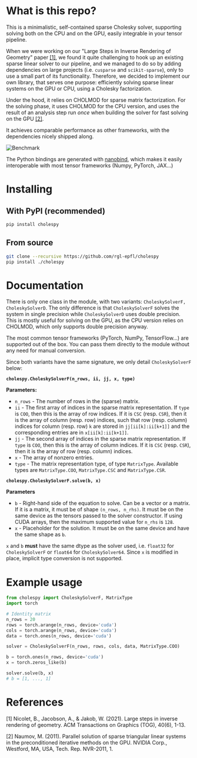 # What is this repo?

This is a minimalistic, self-contained sparse Cholesky solver, supporting
solving both on the CPU and on the GPU, easily integrable in your tensor
pipeline.

When we were working on our "Large Steps in Inverse Rendering of Geometry" paper
[[1]](#references), we found it quite challenging to hook up an existing sparse
linear solver to our pipeline, and we managed to do so by adding dependencies on
large projects (i.e. `cusparse` and `scikit-sparse`), only to use a small part
of its functionality. Therefore, we decided to implement our own library, that
serves one purpose: efficiently solving sparse linear systems on the GPU or CPU,
using a Cholesky factorization.

Under the hood, it relies on CHOLMOD for sparse matrix factorization. For the
solving phase, it uses CHOLMOD for the CPU version, and uses the result of an
analysis step run *once* when building the solver for fast solving on the GPU
[[2]](#references).

It achieves comparable performance as other frameworks, with the dependencies
nicely shipped along.

![Benchmark](https://raw.githubusercontent.com/rgl-epfl/cholespy/main/tests/benchmark.jpg)

The Python bindings are generated with
[nanobind](https://github.com/wjakob/nanobind), which makes it easily
interoperable with most tensor frameworks (Numpy, PyTorch, JAX...)


# Installing

## With PyPI (recommended)

```bash
pip install cholespy
```

## From source

```bash
git clone --recursive https://github.com/rgl-epfl/cholespy
pip install ./cholespy
```

# Documentation

There is only one class in the module, with two variants: `CholeskySolverF,
CholeskySolverD`. The only difference is that `CholeskySolverF` solves the
system in single precision while `CholeskySolverD` uses double precision. This
is mostly useful for solving on the GPU, as the CPU version relies on CHOLMOD,
which only supports double precision anyway.

The most common tensor frameworks (PyTorch, NumPy, TensorFlow...) are supported
out of the box. You can pass them directly to the module without any need for
manual conversion.

Since both variants have the same signature, we only detail `CholeskySolverF`
below:

**`cholespy.CholeskySolverF(n_rows, ii, jj, x, type)`**

**Parameters:**
- `n_rows` - The number of rows in the (sparse) matrix.
- `ii` - The first array of indices in the sparse matrix representation. If
  `type` is `COO`, then this is the array of row indices. If it is `CSC` (resp.
  `CSR`), then it is the array of column (resp. row) indices, such that row
  (resp. column) indices for column (resp. row) `k` are stored in
  `jj[ii[k]:ii[k+1]]` and the corresponding entries are in `x[ii[k]:ii[k+1]]`.
- `jj` - The second array of indices in the sparse matrix representation. If
  `type` is `COO`, then this is the array of column indices. If it is `CSC`
  (resp. `CSR`), then it is the array of row (resp. column) indices.
- `x` - The array of nonzero entries.
- `type` - The matrix representation type, of type `MatrixType`. Available types
  are `MatrixType.COO`, `MatrixType.CSC` and `MatrixType.CSR`.

**`cholespy.CholeskySolverF.solve(b, x)`**

**Parameters**
- `b` - Right-hand side of the equation to solve. Can be a vector or a matrix.
  If it is a matrix, it must be of shape `(n_rows, n_rhs)`. It must be on the
  same device as the tensors passed to the solver constructor. If using CUDA
  arrays, then the maximum supported value for `n_rhs` is `128`.
- `x` - Placeholder for the solution. It must be on the same device and have the
  same shape as `b`.

`x` and `b` **must** have the same dtype as the solver used, i.e. `float32` for
`CholeskySolverF` or `float64` for `CholeskySolver64`. Since `x` is modified in
place, implicit type conversion is not supported.

# Example usage

```python
from cholespy import CholeskySolverF, MatrixType
import torch

# Identity matrix
n_rows = 20
rows = torch.arange(n_rows, device='cuda')
cols = torch.arange(n_rows, device='cuda')
data = torch.ones(n_rows, device='cuda')

solver = CholeskySolverF(n_rows, rows, cols, data, MatrixType.COO)

b = torch.ones(n_rows, device='cuda')
x = torch.zeros_like(b)

solver.solve(b, x)
# b = [1, ..., 1]
```

# References

[1] Nicolet, B., Jacobson, A., & Jakob, W. (2021). Large steps in inverse rendering of geometry. ACM Transactions on Graphics (TOG), 40(6), 1-13.

[2] Naumov, M. (2011). Parallel solution of sparse triangular linear systems in the preconditioned iterative methods on the GPU. NVIDIA Corp., Westford, MA, USA, Tech. Rep. NVR-2011, 1.